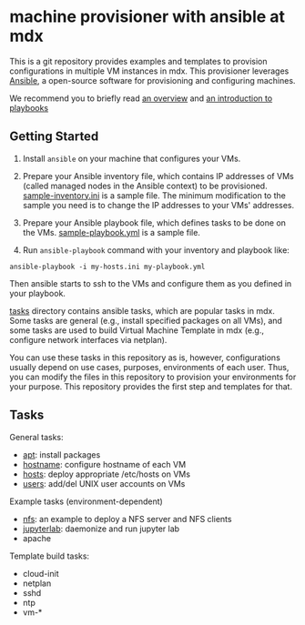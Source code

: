 
# machine provisioner with ansible at mdx

This is a git repository provides examples and templates to provision
configurations in multiple VM instances in mdx. This provisioner
leverages [Ansible](https://www.ansible.com/), a open-source software
for provisioning and configuring machines.


We recommend you to briefly read [an overview](https://www.ansible.com/overview/how-ansible-works) and [an introduction to playbooks](https://docs.ansible.com/ansible/latest/user_guide/playbooks_intro.html)


## Getting Started

1. Install `ansible` on your machine that configures your VMs.

2. Prepare your Ansible inventory file, which contains IP addresses of
VMs (called managed nodes in the Ansible context) to be provisioned.
[sample-inventory.ini](sample-inventory.ini) is a sample file. The
minimum modification to the sample you need is to change the IP
addresses to your VMs' addresses.

3. Prepare your Ansible playbook file, which defines tasks to be done
on the VMs. [sample-playbook.yml](sample-playbook.yml) is a sample
file.

4. Run `ansible-playbook` command with your inventory and playbook like:

```shell-session
ansible-playbook -i my-hosts.ini my-playbook.yml
```

Then ansible starts to ssh to the VMs and configure them as you
defined in your playbook.


[tasks](tasks) directory contains ansible tasks, which are popular tasks in
mdx. Some tasks are general (e.g., install specified packages on all
VMs), and some tasks are used to build Virtual Machine Template in mdx
(e.g., configure network interfaces via netplan).

You can use these tasks in this repository as is, however,
configurations usually depend on use cases, purposes, environments of
each user. Thus, you can modify the files in this repository to
provision your environments for your purpose. This repository provides
the first step and templates for that.



## Tasks

General tasks:
- [apt](tasks/apt): install packages
- [hostname](tasks/hostname): configure hostname of each VM
- [hosts](tasks/hosts): deploy appropriate /etc/hosts on VMs
- [users](tasks/users): add/del UNIX user accounts on VMs

Example tasks (environment-dependent)
- [nfs](tasks/nfs): an example to deploy a NFS server and NFS clients
- [jupyterlab](tasks/jupyterlab): daemonize and run jupyter lab
- apache

Template build tasks:
- cloud-init
- netplan
- sshd
- ntp
- vm-*
